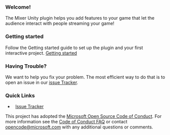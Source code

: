 ### Welcome!

The Mixer Unity plugin helps you add features to your game that let the audience interact with people streaming your game!

### Getting started
Follow the Getting started guide to set up the plugin and your first interactive project.
[Getting started](https://github.com/mixer/interactive-unreal-plugin/wiki/Getting-started)

### Having Trouble?  

We want to help you fix your problem. The most efficient way to do that is to open an issue in our [issue Tracker](https://github.com/mixer/interactive-unreal-plugin/issues).  

### Quick Links
*   [Issue Tracker](https://github.com/mixer/interactive-unreal-plugin/issues)

This project has adopted the [Microsoft Open Source Code of Conduct](https://opensource.microsoft.com/codeofconduct/). For more information see the [Code of Conduct FAQ](https://opensource.microsoft.com/codeofconduct/faq/) or contact [opencode@microsoft.com](mailto:opencode@microsoft.com) with any additional questions or comments.
